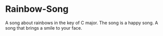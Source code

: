 # Rainbow-Song

A song about rainbows in the key of C major.
The song is a happy song.
A song that brings a smile to your face.
